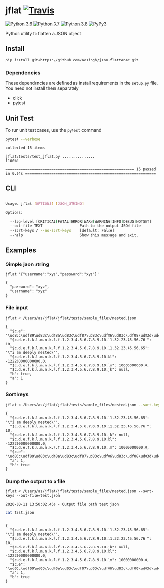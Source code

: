 
# jflat [![Travis](https://travis-ci.org/aosingh/json-flattener.svg?branch=main)](https://travis-ci.org/aosingh/json-flattener)
[![Python 3.6](https://img.shields.io/badge/python-3.6-blue.svg)]((https://www.python.org/downloads/release/python-370/)) [![Python 3.7](https://img.shields.io/badge/python-3.7-blue.svg)](https://www.python.org/downloads/release/python-370/) [![Python 3.8](https://img.shields.io/badge/python-3.8-blue.svg)](https://www.python.org/downloads/release/python-380/)
[![PyPy3](https://img.shields.io/badge/python-PyPy3-blue.svg)](https://www.pypy.org/index.html)

Python utility to flatten a JSON object

## Install

```bash
pip install git+https://github.com/aosingh/json-flattener.git
```

### Dependencies

These dependencies are defined as install requirements in the `setup.py` file.  
You need not install them separately

- click
- pytest


## Unit Test

To run unit test cases, use the `pytest` command

```bash
pytest --verbose
```

```text
collected 15 items                                                                                                                        

jflat/tests/test_jflat.py ...............                                                                                           [100%]

=========================================================== 15 passed in 0.04s ============================================================
```

## CLI

```bash

Usage: jflat [OPTIONS] [JSON_STRING]

Options:

  --log-level [CRITICAL|FATAL|ERROR|WARN|WARNING|INFO|DEBUG|NOTSET]
  --out-file TEXT                 Path to the output JSON file
  --sort-keys / --no-sort-keys    [default: False]
  --help                          Show this message and exit.

```

## Examples

### Simple json string

```json5
jflat '{"username":"xyz","password":"xyz"}'

```

```json5
{
  "password": "xyz",
  "username": "xyz"
}
```

### File input 

```bash
jflat < /Users/as/jflat/jflat/tests/sample_files/nested.json
```

```json5
{
  "$c.e": "\ud83c\udf89\ud83c\udf8a\ud83c\udf87\ud83c\udf86\ud83c\udf08\ud83d\udca5\u2728\ud83d\udcab\ud83d\udc45\ud83d\udeb9\ud83d\udeba\ud83d\udc83\ud83d\ude4c\ud83c\udfc3\ud83d\udc6c",
  "$c.d.e.f.k.l.m.n.k.l.f.1.2.3.4.5.6.7.8.9.10.11.32.23.45.56.76.": 10,
  "$c.d.e.f.k.l.m.n.k.l.f.1.2.3.4.5.6.7.8.9.10.11.32.23.45.56.65": "\"i am deeply nested\"",
  "$c.d.e.f.k.l.m.n.k.l.f.1.2.3.4.5.6.7.8.9.10.kl": -122200000000000.0,
  "$c.d.e.f.k.l.m.n.k.l.f.1.2.3.4.5.6.7.8.9.10.lm": 10000000000.0,
  "$c.d.e.f.k.l.m.n.k.l.f.1.2.3.4.5.6.7.8.9.10.jk": null,
  "b": true,
  "a": 1
}
```

### Sort keys

```bash
jflat < /Users/as/jflat/jflat/tests/sample_files/nested.json --sort-keys
```

```json5
{
  "$c.d.e.f.k.l.m.n.k.l.f.1.2.3.4.5.6.7.8.9.10.11.32.23.45.56.65": "\"i am deeply nested\"",
  "$c.d.e.f.k.l.m.n.k.l.f.1.2.3.4.5.6.7.8.9.10.11.32.23.45.56.76.": 10,
  "$c.d.e.f.k.l.m.n.k.l.f.1.2.3.4.5.6.7.8.9.10.jk": null,
  "$c.d.e.f.k.l.m.n.k.l.f.1.2.3.4.5.6.7.8.9.10.kl": -122200000000000.0,
  "$c.d.e.f.k.l.m.n.k.l.f.1.2.3.4.5.6.7.8.9.10.lm": 10000000000.0,
  "$c.e": "\ud83c\udf89\ud83c\udf8a\ud83c\udf87\ud83c\udf86\ud83c\udf08\ud83d\udca5\u2728\ud83d\udcab\ud83d\udc45\ud83d\udeb9\ud83d\udeba\ud83d\udc83\ud83d\ude4c\ud83c\udfc3\ud83d\udc6c",
  "a": 1,
  "b": true
}

```

### Dump the output to a file

```bash5
jflat < /Users/as/jflat/jflat/tests/sample_files/nested.json --sort-keys --out-file=test.json
```

```text
2020-10-11 13:50:02,456 - Output file path test.json
```

```bash
cat test.json
```

```json5

{
  "$c.d.e.f.k.l.m.n.k.l.f.1.2.3.4.5.6.7.8.9.10.11.32.23.45.56.65": "\"i am deeply nested\"",
  "$c.d.e.f.k.l.m.n.k.l.f.1.2.3.4.5.6.7.8.9.10.11.32.23.45.56.76.": 10,
  "$c.d.e.f.k.l.m.n.k.l.f.1.2.3.4.5.6.7.8.9.10.jk": null,
  "$c.d.e.f.k.l.m.n.k.l.f.1.2.3.4.5.6.7.8.9.10.kl": -122200000000000.0,
  "$c.d.e.f.k.l.m.n.k.l.f.1.2.3.4.5.6.7.8.9.10.lm": 10000000000.0,
  "$c.e": "\ud83c\udf89\ud83c\udf8a\ud83c\udf87\ud83c\udf86\ud83c\udf08\ud83d\udca5\u2728\ud83d\udcab\ud83d\udc45\ud83d\udeb9\ud83d\udeba\ud83d\udc83\ud83d\ude4c\ud83c\udfc3\ud83d\udc6c",
  "a": 1,
  "b": true
}
```


